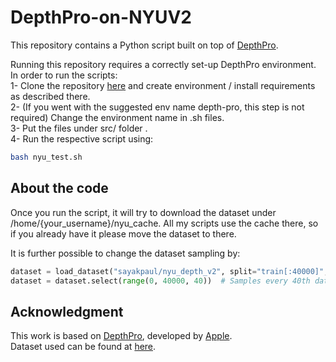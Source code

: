 # DepthPro-on-NYUV2
This repository contains a Python script built on top of [DepthPro](https://github.com/apple/ml-depth-pro).

Running this repository requires a correctly set-up DepthPro environment.
In order to run the scripts:   
1- Clone the repository [here](https://github.com/apple/ml-depth-pro) and create environment / install requirements as described there.  
2- (If you went with the suggested env name depth-pro, this step is not required) Change the environment name in .sh files.  
3- Put the files under src/ folder .     
4- Run the respective script using:  
```bash
bash nyu_test.sh
```  


## About the code
Once you run the script, it will try to download the dataset under /home/{your_username}/nyu_cache. All my scripts use the cache there, so if you already have it please move the dataset to there.  
  
It is further possible to change the dataset sampling by:  

```python
dataset = load_dataset("sayakpaul/nyu_depth_v2", split="train[:40000]", cache_dir=home_dir+"/nyu_cache") # Loads the dataset
dataset = dataset.select(range(0, 40000, 40))  # Samples every 40th data
```


## Acknowledgment
This work is based on [DepthPro](https://github.com/apple/ml-depth-pro), developed by [Apple](https://github.com/apple).    
Dataset used can be found at [here](https://huggingface.co/datasets/sayakpaul/nyu_depth_v2).

